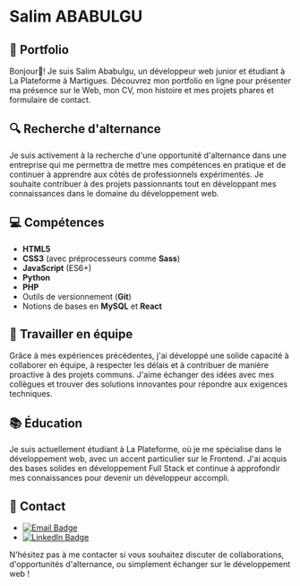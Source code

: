 # Salim ABABULGU

## 🚀 Portfolio

Bonjour👋! Je suis Salim Ababulgu, un développeur web junior et étudiant à La Plateforme à Martigues. Découvrez mon portfolio en ligne pour présenter ma présence sur le Web, mon CV, mon histoire et mes projets phares et formulaire de contact.

## 🔍 Recherche d'alternance

Je suis activement à la recherche d'une opportunité d'alternance dans une entreprise qui me permettra de mettre mes compétences en pratique et de continuer à apprendre aux côtés de professionnels expérimentés. Je souhaite contribuer à des projets passionnants tout en développant mes connaissances dans le domaine du développement web.

## 💻 Compétences

- **HTML5**
- **CSS3** (avec préprocesseurs comme **Sass**)
- **JavaScript** (ES6+)
- **Python**
- **PHP**
- Outils de versionnement (**Git**)
- Notions de bases en **MySQL** et **React**

## 🤝 Travailler en équipe

Grâce à mes expériences précédentes, j'ai développé une solide capacité à collaborer en équipe, à respecter les délais et à contribuer de manière proactive à des projets communs. J'aime échanger des idées avec mes collègues et trouver des solutions innovantes pour répondre aux exigences techniques.

## 📚 Éducation

Je suis actuellement étudiant à La Plateforme, où je me spécialise dans le développement web, avec un accent particulier sur le Frontend. J'ai acquis des bases solides en développement Full Stack et continue à approfondir mes connaissances pour devenir un développeur accompli.

## 📧 Contact

- [![Email Badge](https://img.shields.io/badge/-Email-red)](mailto:votre_adresse_email)
- [![LinkedIn Badge](https://img.shields.io/badge/-LinkedIn-blue)](lien_vers_votre_linkedin)

N'hésitez pas à me contacter si vous souhaitez discuter de collaborations, d'opportunités d'alternance, ou simplement échanger sur le développement web !
